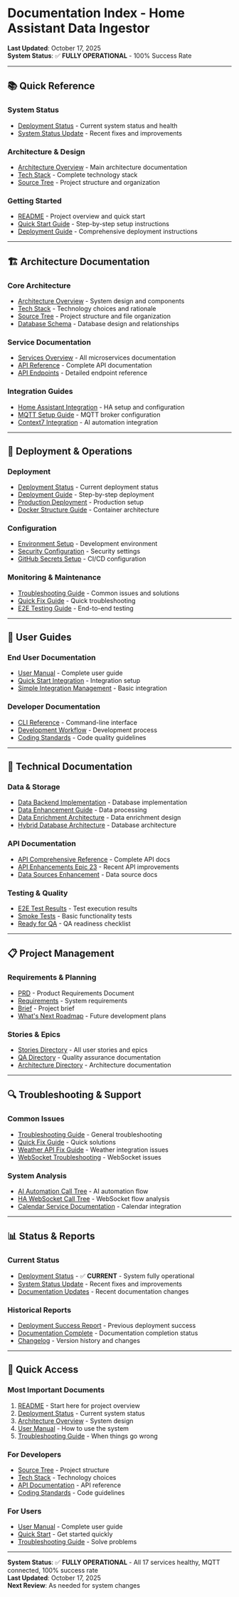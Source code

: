 # Documentation Index - Home Assistant Data Ingestor

**Last Updated**: October 17, 2025  
**System Status**: ✅ **FULLY OPERATIONAL** - 100% Success Rate

---

## 📚 **Quick Reference**

### **System Status**
- [Deployment Status](DEPLOYMENT_STATUS.md) - Current system status and health
- [System Status Update](implementation/SYSTEM_STATUS_UPDATE.md) - Recent fixes and improvements

### **Architecture & Design**
- [Architecture Overview](architecture.md) - Main architecture documentation
- [Tech Stack](architecture/tech-stack.md) - Complete technology stack
- [Source Tree](architecture/source-tree.md) - Project structure and organization

### **Getting Started**
- [README](README.md) - Project overview and quick start
- [Quick Start Guide](QUICK_START.md) - Step-by-step setup instructions
- [Deployment Guide](DEPLOYMENT_GUIDE.md) - Comprehensive deployment instructions

---

## 🏗️ **Architecture Documentation**

### **Core Architecture**
- [Architecture Overview](architecture.md) - System design and components
- [Tech Stack](architecture/tech-stack.md) - Technology choices and rationale
- [Source Tree](architecture/source-tree.md) - Project structure and file organization
- [Database Schema](architecture/database-schema.md) - Database design and relationships

### **Service Documentation**
- [Services Overview](SERVICES_OVERVIEW.md) - All microservices documentation
- [API Reference](API_DOCUMENTATION.md) - Complete API documentation
- [API Endpoints](API_ENDPOINTS_REFERENCE.md) - Detailed endpoint reference

### **Integration Guides**
- [Home Assistant Integration](HOME_ASSISTANT_DEPLOYMENT_PLAN.md) - HA setup and configuration
- [MQTT Setup Guide](stories/MQTT_SETUP_GUIDE.md) - MQTT broker configuration
- [Context7 Integration](CONTEXT7_INTEGRATION.md) - AI automation integration

---

## 🚀 **Deployment & Operations**

### **Deployment**
- [Deployment Status](DEPLOYMENT_STATUS.md) - Current deployment status
- [Deployment Guide](DEPLOYMENT_GUIDE.md) - Step-by-step deployment
- [Production Deployment](PRODUCTION_DEPLOYMENT.md) - Production setup
- [Docker Structure Guide](DOCKER_STRUCTURE_GUIDE.md) - Container architecture

### **Configuration**
- [Environment Setup](development-environment-setup.md) - Development environment
- [Security Configuration](SECURITY_CONFIGURATION.md) - Security settings
- [GitHub Secrets Setup](GITHUB_SECRETS_SETUP.md) - CI/CD configuration

### **Monitoring & Maintenance**
- [Troubleshooting Guide](TROUBLESHOOTING_GUIDE.md) - Common issues and solutions
- [Quick Fix Guide](QUICK_FIX_GUIDE.md) - Quick troubleshooting
- [E2E Testing Guide](E2E_TESTING_GUIDE.md) - End-to-end testing

---

## 📖 **User Guides**

### **End User Documentation**
- [User Manual](USER_MANUAL.md) - Complete user guide
- [Quick Start Integration](QUICK_START_INTEGRATION_MANAGEMENT.md) - Integration setup
- [Simple Integration Management](SIMPLE_INTEGRATION_MANAGEMENT.md) - Basic integration

### **Developer Documentation**
- [CLI Reference](CLI_REFERENCE.md) - Command-line interface
- [Development Workflow](architecture/development-workflow.md) - Development process
- [Coding Standards](architecture/coding-standards.md) - Code quality guidelines

---

## 🔧 **Technical Documentation**

### **Data & Storage**
- [Data Backend Implementation](DATA_BACKEND_IMPLEMENTATION_GUIDE.md) - Database implementation
- [Data Enhancement Guide](DATA_ENHANCEMENT_QUICK_REFERENCE.md) - Data processing
- [Data Enrichment Architecture](DATA_ENRICHMENT_ARCHITECTURE.md) - Data enrichment design
- [Hybrid Database Architecture](HYBRID_DATABASE_ARCHITECTURE.md) - Database architecture

### **API Documentation**
- [API Comprehensive Reference](API_COMPREHENSIVE_REFERENCE.md) - Complete API docs
- [API Enhancements Epic 23](API_ENHANCEMENTS_EPIC_23.md) - Recent API improvements
- [Data Sources Enhancement](DATA_SOURCES_AND_STRUCTURES_ENHANCEMENT.md) - Data source docs

### **Testing & Quality**
- [E2E Test Results](E2E_TEST_RESULTS.md) - Test execution results
- [Smoke Tests](SMOKE_TESTS.md) - Basic functionality tests
- [Ready for QA](READY_FOR_QA.md) - QA readiness checklist

---

## 📋 **Project Management**

### **Requirements & Planning**
- [PRD](prd.md) - Product Requirements Document
- [Requirements](REQUIREMENTS.md) - System requirements
- [Brief](brief.md) - Project brief
- [What's Next Roadmap](WHATS_NEXT_ROADMAP.md) - Future development plans

### **Stories & Epics**
- [Stories Directory](stories/) - All user stories and epics
- [QA Directory](qa/) - Quality assurance documentation
- [Architecture Directory](architecture/) - Architecture documentation

---

## 🔍 **Troubleshooting & Support**

### **Common Issues**
- [Troubleshooting Guide](TROUBLESHOOTING_GUIDE.md) - General troubleshooting
- [Quick Fix Guide](QUICK_FIX_GUIDE.md) - Quick solutions
- [Weather API Fix Guide](WEATHER_API_FIX_GUIDE.md) - Weather integration issues
- [WebSocket Troubleshooting](WEBSOCKET_TROUBLESHOOTING.md) - WebSocket issues

### **System Analysis**
- [AI Automation Call Tree](AI_AUTOMATION_CALL_TREE.md) - AI automation flow
- [HA WebSocket Call Tree](HA_WEBSOCKET_CALL_TREE.md) - WebSocket flow analysis
- [Calendar Service Documentation](CALENDAR_SERVICE_DOCUMENTATION_INDEX.md) - Calendar integration

---

## 📊 **Status & Reports**

### **Current Status**
- [Deployment Status](DEPLOYMENT_STATUS.md) - ✅ **CURRENT** - System fully operational
- [System Status Update](implementation/SYSTEM_STATUS_UPDATE.md) - Recent fixes and improvements
- [Documentation Updates](DOCUMENTATION_UPDATES_OCTOBER_2025.md) - Recent documentation changes

### **Historical Reports**
- [Deployment Success Report](DEPLOYMENT_SUCCESS_REPORT.md) - Previous deployment success
- [Documentation Complete](../implementation/DOCUMENTATION_COMPLETE.md) - Documentation completion status
- [Changelog](CHANGELOG.md) - Version history and changes

---

## 🎯 **Quick Access**

### **Most Important Documents**
1. [README](README.md) - Start here for project overview
2. [Deployment Status](DEPLOYMENT_STATUS.md) - Current system status
3. [Architecture Overview](architecture.md) - System design
4. [User Manual](USER_MANUAL.md) - How to use the system
5. [Troubleshooting Guide](TROUBLESHOOTING_GUIDE.md) - When things go wrong

### **For Developers**
- [Source Tree](architecture/source-tree.md) - Project structure
- [Tech Stack](architecture/tech-stack.md) - Technology choices
- [API Documentation](API_DOCUMENTATION.md) - API reference
- [Coding Standards](architecture/coding-standards.md) - Code guidelines

### **For Users**
- [User Manual](USER_MANUAL.md) - Complete user guide
- [Quick Start](QUICK_START.md) - Get started quickly
- [Troubleshooting Guide](TROUBLESHOOTING_GUIDE.md) - Solve problems

---

**System Status**: ✅ **FULLY OPERATIONAL** - All 17 services healthy, MQTT connected, 100% success rate  
**Last Updated**: October 17, 2025  
**Next Review**: As needed for system changes
